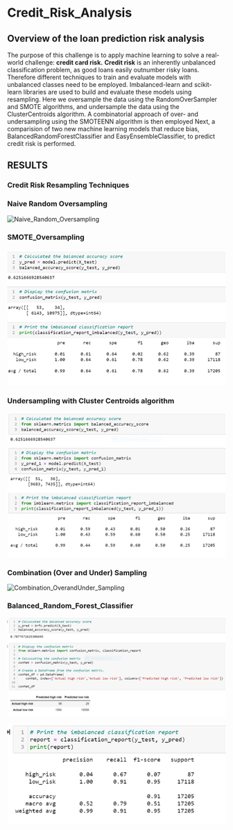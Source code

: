 # Credit_Risk_Analysis
## Overview of the loan prediction risk analysis
The purpose of this challenge is to apply machine learning to solve a real-world challenge: **credit card risk.**
**Credit risk** is an inherently unbalanced classification problem, as good loans easily outnumber risky loans. Therefore different techniques to train and evaluate models with unbalanced classes need to be employed. Imbalanced-learn and scikit-learn libraries are used  to build and evaluate these  models using resampling.
 Here we oversample the data using the RandomOverSampler and SMOTE algorithms, and undersample the data using the ClusterCentroids algorithm. A combinatorial approach of over- and undersampling using the SMOTEENN algorithm is then employed  Next, a comparision of  two new machine learning models that reduce bias, BalancedRandomForestClassifier and EasyEnsembleClassifier, to predict credit risk is performed.
 
 ## RESULTS
 
 ### Credit Risk Resampling Techniques
 ### Naive Random Oversampling
 
 ![Naive_Random_Oversampling](./Resources/Naive_Random_Oversampling.PNG)
 
  
 ### SMOTE_Oversampling
  
  ![SMOTE_Oversampling](./Resources/SMOTE_Oversampling.PNG)
 
 ### Undersampling with Cluster Centroids algorithm
 ![ClusterCentroids_algorithm](./Resources/ClusterCentroids_algorithm.PNG)
 
 
 
 ### Combination (Over and Under) Sampling
 ![Combination_OverandUnder_Sampling](./Resources/Combination_OverandUnder_Sampling.PNG)
 
 ### Balanced_Random_Forest_Classifier

![Balanced_Random_Forest_Classifier](./Resources/Balanced_Random_Forest_Classifier.PNG)

![BalancedRFCR](./Resources/BalancedRFCR.PNG)
